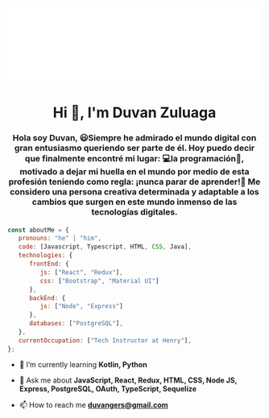 <img src="https://github.com/duvangers/duvangers/blob/main/hello.svg" alt="hello world"/>


<h1 align="center">Hi 👋, I'm Duvan Zuluaga</h1>


<h3 align="center">Hola soy Duvan, 😃Siempre he admirado el mundo digital con gran entusiasmo queriendo ser parte de él. Hoy puedo decir que finalmente encontré mi lugar: 💻la programación🔋, motivado a dejar mi huella en el mundo por medio de esta profesión teniendo como regla: ¡nunca parar de aprender!🚀
Me considero una persona creativa determinada y adaptable a los cambios que surgen en este mundo inmenso de las tecnologías digitales. </h3>

```javascript
const aboutMe = {
   pronouns: "he" | "him",
   code: [Javascript, Typescript, HTML, CSS, Java],
   technologies: {
      frontEnd: {
         js: ["React", "Redux"],
         css: ["Bootstrap", "Material UI"]
      },
      backEnd: {
         js: ["Node", "Express"]
      },
      databases: ["PostgreSQL"],
   },
   currentOccupation: ["Tech Instructor at Henry"],
};
```
- 🌱 I’m currently learning **Kotlin, Python**

- 💬 Ask me about **JavaScript, React, Redux, HTML, CSS, Node JS, Express, PostgreSQL, OAuth, TypeScript, Sequelize**

- 📫 How to reach me **duvangers@gmail.com**
